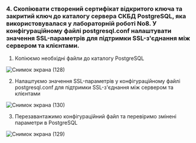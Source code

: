 ### 4. Скопіювати створений сертифікат відкритого ключа та закритий ключ до каталогу сервера СКБД PostgreSQL, яка використовувалася у лабораторній роботі No8. У конфігураційному файлі postgresql.conf налаштувати значення SSL-параметрів для підтримки SSL-з'єднання між сервером та клієнтами.
1. Копіюємо необхідні файли до каталогу PostgreSQL

![Снимок экрана (128)](https://github.com/oleksandrblazhko/ai-191-buriak/assets/145441728/2aa9e646-0109-4414-b3e0-b39b24c01d6b)

2. Налаштуємо значення SSL-параметрів у конфігураційному файлі postgresql.conf для підтримки SSL-з'єднання між сервером та клієнтами

![Снимок экрана (130)](https://github.com/oleksandrblazhko/ai-191-buriak/assets/145441728/5239fa3d-9b6a-4553-9224-b4f41852d6b7)

3. Перезавантажимо конфігураційний файл та перевіримо змінені параметри в PostgreSQL

![Снимок экрана (129)](https://github.com/oleksandrblazhko/ai-191-buriak/assets/145441728/76fbddce-633a-4a63-b276-60bf6895e02b)
